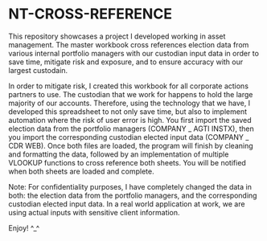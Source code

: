 # NT-CROSS-REFERENCE
This repository showcases a project I developed working in asset management. The master workbook cross references election data from various internal portfolio managers with our custodian input data in order to save time, mitigate risk and exposure, and to ensure accuracy with our largest custodain.

In order to mitigate risk, I created this workbook for all corporate actions partners to use. The custodian that we work for happens to hold the large majority of our accounts. Therefore, using the technology that we have, I developed this spreadsheet to not only save time, but also to implement automation where the risk of user error is high. You first import the saved election data from the portfolio managers (COMPANY _ AGTI INSTX), then you import the corresponding custodian elected input data (COMPANY _ CDR WEB). Once both files are loaded, the program will finish by cleaning and formatting the data, followed by an implementation of multiple VLOOKUP functions to cross reference both sheets. You will be notified when both sheets are loaded and complete. 

Note: For confidentiality purposes, I have completely changed the data in both: the election data from the portfolio managers, and the corresponding custodian elected input data. In a real world application at work, we are using actual inputs with sensitive client information.

Enjoy! ^_^
